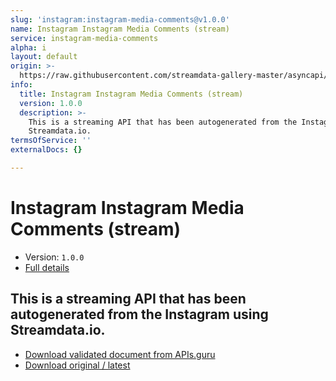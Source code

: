 ```yaml
---
slug: 'instagram:instagram-media-comments@v1.0.0'
name: Instagram Instagram Media Comments (stream)
service: instagram-media-comments
alpha: i
layout: default
origin: >-
  https://raw.githubusercontent.com/streamdata-gallery-master/asyncapi/master/_listings/instagram/instagram-instagram-media-comments-stream-async.md
info:
  title: Instagram Instagram Media Comments (stream)
  version: 1.0.0
  description: >-
    This is a streaming API that has been autogenerated from the Instagram using
    Streamdata.io.
termsOfService: ''
externalDocs: {}

---
```

# Instagram Instagram Media Comments (stream)

* Version: `1.0.0`
* [Full details](../html/instagram:instagram-media-comments@v1.0.0.html)



## This is a streaming API that has been autogenerated from the Instagram using Streamdata.io.



* [Download validated document from APIs.guru](https://raw.githubusercontent.com/APIs-guru/asyncapi-directory/master/docs/APIs/instagram%3Ainstagram-media-comments%40v1.0.0.yaml)
* [Download original / latest](https://raw.githubusercontent.com/streamdata-gallery-master/asyncapi/master/_listings/instagram/instagram-instagram-media-comments-stream-async.md)

<script type="application/ld+json">
{
  "@context": "http://schema.org/",
  "@type": "WebAPI",
  "description": "This is a streaming API that has been autogenerated from the Instagram using Streamdata.io.",
  "documentation": "",

  "name": "Instagram Instagram Media Comments (stream)"
}
</script>
